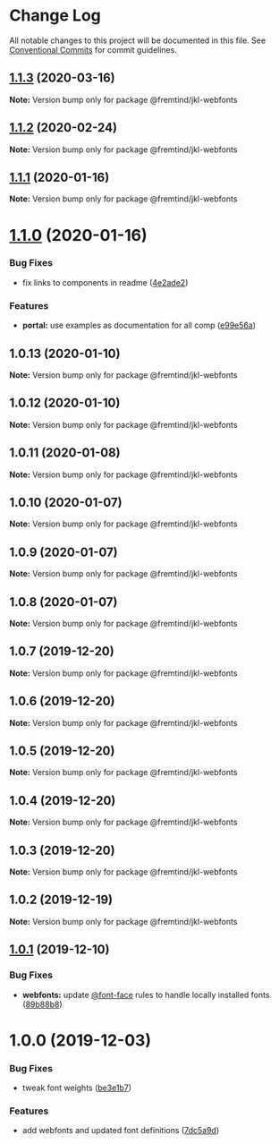 # Change Log

All notable changes to this project will be documented in this file.
See [Conventional Commits](https://conventionalcommits.org) for commit guidelines.

## [1.1.3](https://github.com/fremtind/jokul/compare/@fremtind/jkl-webfonts@1.1.2...@fremtind/jkl-webfonts@1.1.3) (2020-03-16)

**Note:** Version bump only for package @fremtind/jkl-webfonts





## [1.1.2](https://github.com/fremtind/jokul/compare/@fremtind/jkl-webfonts@1.1.1...@fremtind/jkl-webfonts@1.1.2) (2020-02-24)

**Note:** Version bump only for package @fremtind/jkl-webfonts





## [1.1.1](https://github.com/fremtind/jokul/compare/@fremtind/jkl-webfonts@1.1.0...@fremtind/jkl-webfonts@1.1.1) (2020-01-16)

**Note:** Version bump only for package @fremtind/jkl-webfonts





# [1.1.0](https://github.com/fremtind/jokul/compare/@fremtind/jkl-webfonts@1.0.4...@fremtind/jkl-webfonts@1.1.0) (2020-01-16)


### Bug Fixes

* fix links to components in readme ([4e2ade2](https://github.com/fremtind/jokul/commit/4e2ade2f71d4fa1bd80e4e3d823691589207b641))


### Features

* **portal:** use examples as documentation for all comp ([e99e56a](https://github.com/fremtind/jokul/commit/e99e56ab2f5bf13cd0e72bf010e6472a08ffabe9))





## 1.0.13 (2020-01-10)

**Note:** Version bump only for package @fremtind/jkl-webfonts





## 1.0.12 (2020-01-10)

**Note:** Version bump only for package @fremtind/jkl-webfonts





## 1.0.11 (2020-01-08)

**Note:** Version bump only for package @fremtind/jkl-webfonts





## 1.0.10 (2020-01-07)

**Note:** Version bump only for package @fremtind/jkl-webfonts





## 1.0.9 (2020-01-07)

**Note:** Version bump only for package @fremtind/jkl-webfonts





## 1.0.8 (2020-01-07)

**Note:** Version bump only for package @fremtind/jkl-webfonts





## 1.0.7 (2019-12-20)

**Note:** Version bump only for package @fremtind/jkl-webfonts





## 1.0.6 (2019-12-20)

**Note:** Version bump only for package @fremtind/jkl-webfonts





## 1.0.5 (2019-12-20)

**Note:** Version bump only for package @fremtind/jkl-webfonts





## 1.0.4 (2019-12-20)

**Note:** Version bump only for package @fremtind/jkl-webfonts





## 1.0.3 (2019-12-20)

**Note:** Version bump only for package @fremtind/jkl-webfonts

## 1.0.2 (2019-12-19)

**Note:** Version bump only for package @fremtind/jkl-webfonts

## [1.0.1](https://github.com/fremtind/jokul/compare/@fremtind/jkl-webfonts@1.0.0...@fremtind/jkl-webfonts@1.0.1) (2019-12-10)

### Bug Fixes

-   **webfonts:** update [@font-face](https://github.com/font-face) rules to handle locally installed fonts ([89b88b8](https://github.com/fremtind/jokul/commit/89b88b8f901016ba4699750ef5402e94c3fc7bd5))

# 1.0.0 (2019-12-03)

### Bug Fixes

-   tweak font weights ([be3e1b7](https://github.com/fremtind/jokul/commit/be3e1b7a8f9b6e15b8c77de85adaba58cd0b4800))

### Features

-   add webfonts and updated font definitions ([7dc5a9d](https://github.com/fremtind/jokul/commit/7dc5a9d82bad3885a56516434b2ecab41cca19ac))
